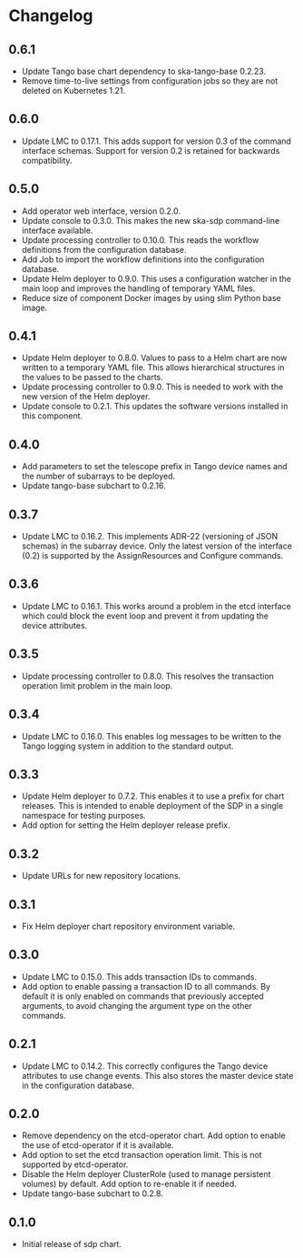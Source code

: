 # Changelog

## 0.6.1

* Update Tango base chart dependency to ska-tango-base 0.2.23.
* Remove time-to-live settings from configuration jobs so they are not deleted
  on Kubernetes 1.21.

## 0.6.0

* Update LMC to 0.17.1. This adds support for version 0.3 of the command
  interface schemas. Support for version 0.2 is retained for backwards
  compatibility.

## 0.5.0

* Add operator web interface, version 0.2.0.
* Update console to 0.3.0. This makes the new ska-sdp command-line interface
  available.
* Update processing controller to 0.10.0. This reads the workflow definitions
  from the configuration database.
* Add Job to import the workflow definitions into the configuration database.
* Update Helm deployer to 0.9.0. This uses a configuration watcher in the main
  loop and improves the handling of temporary YAML files.
* Reduce size of component Docker images by using slim Python base image.

## 0.4.1

* Update Helm deployer to 0.8.0. Values to pass to a Helm chart are now written
  to a temporary YAML file. This allows hierarchical structures in the values to
  be passed to the charts.
* Update processing controller to 0.9.0. This is needed to work with the new
  version of the Helm deployer.
* Update console to 0.2.1. This updates the software versions installed in this
  component.

## 0.4.0

* Add parameters to set the telescope prefix in Tango device names and the
  number of subarrays to be deployed.
* Update tango-base subchart to 0.2.16.

## 0.3.7

* Update LMC to 0.16.2. This implements ADR-22 (versioning of JSON schemas) in
  the subarray device. Only the latest version of the interface (0.2) is
  supported by the AssignResources and Configure commands.

## 0.3.6

* Update LMC to 0.16.1. This works around a problem in the etcd interface which
  could block the event loop and prevent it from updating the device
  attributes.

## 0.3.5

* Update processing controller to 0.8.0. This resolves the transaction
  operation limit problem in the main loop.

## 0.3.4

* Update LMC to 0.16.0. This enables log messages to be written to the Tango
  logging system in addition to the standard output.

## 0.3.3

* Update Helm deployer to 0.7.2. This enables it to use a prefix for chart
  releases. This is intended to enable deployment of the SDP in a single
  namespace for testing purposes.
* Add option for setting the Helm deployer release prefix.

## 0.3.2

* Update URLs for new repository locations.

## 0.3.1

* Fix Helm deployer chart repository environment variable.

## 0.3.0

* Update LMC to 0.15.0. This adds transaction IDs to commands.
* Add option to enable passing a transaction ID to all commands. By default it
  is only enabled on commands that previously accepted arguments, to avoid
  changing the argument type on the other commands.

## 0.2.1

* Update LMC to 0.14.2. This correctly configures the Tango device attributes
  to use change events. This also stores the master device state in the
  configuration database.

## 0.2.0

* Remove dependency on the etcd-operator chart. Add option to enable the use of
  etcd-operator if it is available.
* Add option to set the etcd transaction operation limit. This is not supported
  by etcd-operator.
* Disable the Helm deployer ClusterRole (used to manage persistent volumes) by
  default. Add option to re-enable it if needed.
* Update tango-base subchart to 0.2.8.

## 0.1.0

* Initial release of sdp chart.
